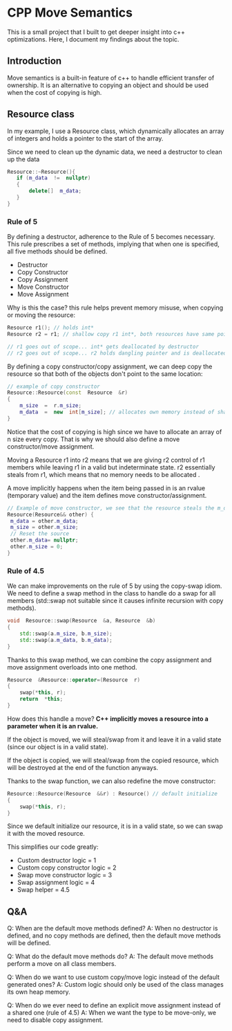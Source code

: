 
# CPP Move Semantics

  

This is a small project that I built to get deeper insight into c++ optimizations. Here, I document my findings about the topic.

## Introduction
Move semantics is a built-in feature of c++ to handle efficient transfer of ownership. It is an alternative to copying an object and should be used when the cost of copying is high. 

## Resource class

In my example, I use a Resource class, which dynamically allocates an array of integers and holds a pointer to the start of the array. 

Since we need to clean up the dynamic data, we need a destructor to clean up the data

 ```cpp
Resource::~Resource(){
	if (m_data  !=  nullptr)
	{
		delete[]  m_data;
	}
}
```

### Rule of 5
By defining a destructor, adherence to the Rule of 5 becomes necessary. This rule prescribes a set of methods, implying that when one is specified, all five methods should be defined.

* Destructor
* Copy Constructor
* Copy Assignment
* Move Constructor
* Move Assignment

 Why is this the case? this rule helps prevent memory misuse, when copying or moving the resource:
```cpp
Resource r1(); // holds int* 
Resource r2 = r1; // shallow copy r1 int*, both resources have same pointer

// r1 goes out of scope... int* gets deallocated by destructor
// r2 goes out of scope... r2 holds dangling pointer and is deallocated... undefined behaviour
```

 By defining a copy constructor/copy assignment, we can deep copy the resource so that both of the objects don't point to the same location:
```cpp
// example of copy constructor
Resource::Resource(const  Resource  &r)
{
	m_size  =  r.m_size;
	m_data  =  new  int[m_size]; // allocates own memory instead of shallow copy
}
```
Notice that the cost of copying is high since we have to allocate an array of n size every copy. That is why we should also define a move constructor/move assignment. 

Moving a Resource r1 into r2 means that we are giving r2 control of r1 members while leaving r1 in a valid but indeterminate state. r2 essentially steals from r1, which means that no memory needs to be allocated .

A move implicitly happens when the item being passed in is an rvalue (temporary value) and the item defines move constructor/assignment. 

```cpp
// Example of move constructor, we see that the resource steals the m_data pointer from other, while leaving the 'other' object in an empty state. No allocation needed.
Resource(Resource&& other) {
 m_data = other.m_data; 
 m_size = other.m_size; 
 // Reset the source 
 other.m_data= nullptr; 
 other.m_size = 0; 
}
```
### Rule of 4.5

We can make improvements on the rule of 5 by using the copy-swap idiom. We need to define a swap method in the class to handle do a swap for all members (std::swap not suitable since it causes infinite recursion with copy methods). 

```cpp
void  Resource::swap(Resource  &a, Resource  &b)
{
	std::swap(a.m_size, b.m_size);
	std::swap(a.m_data, b.m_data);
}
```

Thanks to this swap method, we can combine the copy assignment and move assignment overloads into one method.

```cpp
Resource  &Resource::operator=(Resource  r)
{
	swap(*this, r);
	return  *this;
}
```

How does this handle a move? **C++ implicitly moves a resource into a parameter when it is an rvalue.**

If the object is moved, we will steal/swap from it and leave it in a valid state (since our object is in a valid state). 

If the object is copied, we will steal/swap from the copied resource, which will be destroyed at the end of the function anyways.

Thanks to the swap function, we can also redefine the move constructor:

```cpp
Resource::Resource(Resource  &&r) : Resource() // default initialize
{	
	swap(*this, r);
}
```
Since we default initialize our resource, it is in a valid state, so we can swap it with the moved resource. 

This simplifies our code greatly:
* Custom destructor logic = 1
* Custom copy constructor logic = 2
* Swap move constructor logic = 3
* Swap assignment logic = 4
* Swap helper = 4.5

## Q&A

Q: When are the default move methods defined? 
A: When no destructor is defined, and no copy methods are defined, then the default move methods will be defined.

Q: What do the default move methods do?
A: The default move methods perform a move on all class members. 

Q: When do we want to use custom copy/move logic instead of the default generated ones? 
A: Custom logic should only be used of the class manages its own heap memory.

Q: When do we ever need to define an explicit move assignment instead of a shared one (rule of 4.5)
A: When we want the type to be move-only, we need to disable copy assignment. 

